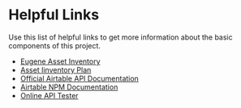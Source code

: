 # Helpful Links

Use this list of helpful links to get more information about the basic 
components of this project. 


- [Eugene Asset Inventory](https://github.com/EugTech/asset-inventory)
- [Asset Iinventory Plan](https://github.com/EugTech/asset-inventory-plan) 
- [Official Airtable API Documentation](https://airtable.com/appiPhOBADo9NMICo/api/docs#nodejs/table:assets:list) 
- [Airtable NPM Documentation](https://github.com/Airtable/airtable.js) 
- [Online API Tester](https://www.apitester.com/)
 
 